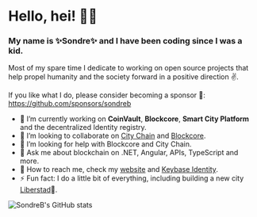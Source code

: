 # Hello, hei! 💛🖤

### My name is ✨**Sondre**✨ and I have been coding since I was a kid.

Most of my spare time I dedicate to working on open source projects that help propel humanity and the society forward in a positive direction ✌️.

If you like what I do, please consider becoming a sponsor 🤑: https://github.com/sponsors/sondreb

- 🔨 I’m currently working on **CoinVault**, **Blockcore**, **Smart City Platform** and the decentralized Identity registry.
- 👯 I’m looking to collaborate on [City Chain](https://www.city-chain.org/) and [Blockcore](https://www.blockcore.net/).
- 🤔 I’m looking for help with Blockcore and City Chain.
- 💬 Ask me about blockchain on .NET, Angular, APIs, TypeScript and more.
- 💌 How to reach me, check my [website](https://www.sondreb.com) and [Keybase Identity](https://keybase.io/sondreb).
- ⚡ Fun fact: I do a little bit of everything, including building a new city  [Liberstad](https://www.liberstad.com)🏡.

![SondreB's GitHub stats](https://github-readme-stats.vercel.app/api?username=sondreb&count_private=true&theme=dark)
